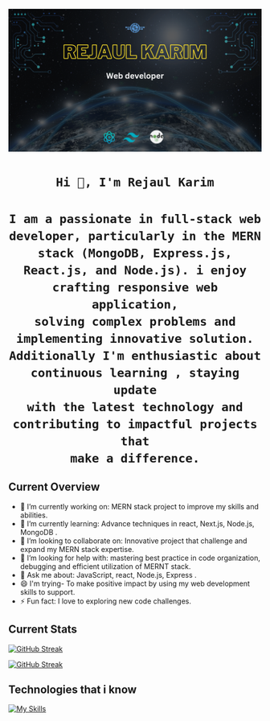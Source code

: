 [![An old rock in the desert](/image/Black%20Flatlay%20Photo%20Motivational%20Finance%20Quote%20Facebook%20Cover.png "Shiprock, New Mexico by Beau Rogers")](https://www.flickr.com/photos/beaurogers/31833779864/in/photolist-Qv3rFw-34mt9F-a9Cmfy-5Ha3Zi-9msKdv-o3hgjr-hWpUte-4WMsJ1-KUQ8N-deshUb-vssBD-6CQci6-8AFCiD-zsJWT-nNfsgB-dPDwZJ-bn9JGn-5HtSXY-6CUhAL-a4UTXB-ugPum-KUPSo-fBLNm-6CUmpy-4WMsc9-8a7D3T-83KJev-6CQ2bK-nNusHJ-a78rQH-nw3NvT-7aq2qf-8wwBso-3nNceh-ugSKP-4mh4kh-bbeeqH-a7biME-q3PtTf-brFpgb-cg38zw-bXMZc-nJPELD-f58Lmo-bXMYG-bz8AAi-bxNtNT-bXMYi-bXMY6-bXMYv)

<!--
**Rejaul42/Rejaul42** is a ✨ _special_ ✨ repository because its `README.md` (this file) appears on your GitHub profile.

Here are some ideas to get you started:

- 🔭 I’m currently working on ...
- 🌱 I’m currently learning ...
- 👯 I’m looking to collaborate on ...
- 🤔 I’m looking for help with ...
- 💬 Ask me about ...
- 📫 How to reach me: ...
- 😄 Pronouns: ...
- ⚡ Fun fact: ...
-->
<code><h1 align="center">Hi 👋, I'm Rejaul Karim</h1></code>

<code><h1 align="center">I am a passionate in full-stack web developer, particularly in the MERN stack (MongoDB, Express.js, React.js, and Node.js). i enjoy crafting responsive web application, solving complex problems and implementing innovative solution. Additionally I'm enthusiastic about continuous learning , staying update with the latest technology and contributing to impactful projects that make a difference.</h1></code> 


## Current Overview
- 🔭 I’m currently working on: MERN stack project to improve my skills and abilities.
- 🌱 I’m currently learning: Advance techniques in react, Next.js, Node.js, MongoDB .
- 👯 I’m looking to collaborate on: Innovative project that challenge and expand my MERN stack expertise.
- 🤔 I’m looking for help with: mastering best practice in code organization, debugging and efficient utilization of MERNT stack.
- 💬 Ask me about: JavaScript, react, Node.js, Express .
- 😄 I'm trying- To make positive impact by using my web development skills to support. 
- ⚡ Fun fact: I love to exploring new code challenges.

## Current Stats
[![GitHub Streak](https://github-readme-streak-stats.herokuapp.com?user=Rejaul42&theme=python-dark)](https://git.io/streak-stats)

[![GitHub Streak](https://api.githubtrends.io/user/svg/Rejaul42/langs?time_range=one_year&use_percent=True&include_private=True&loc_metric=changed&compact=True&theme=dark)](https://git.io/streak-stats)


## Technologies that i know
[![My Skills](https://skillicons.dev/icons?i=html,css,js,c,figma,firebase,git,github,vercel,bootstrap,tailwind,vite,react,nextjs,nodejs)](https://skillicons.dev)

## 
